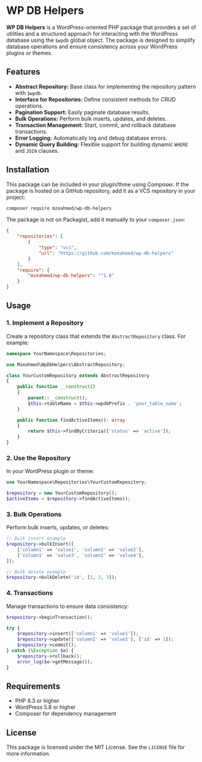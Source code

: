 # WP DB Helpers

**WP DB Helpers** is a WordPress-oriented PHP package that provides a set of utilities and a structured approach for interacting with the WordPress database using the `$wpdb` global object. The package is designed to simplify database operations and ensure consistency across your WordPress plugins or themes.

## Features

- **Abstract Repository:** Base class for implementing the repository pattern with `$wpdb`.
- **Interface for Repositories:** Define consistent methods for CRUD operations.
- **Pagination Support:** Easily paginate database results.
- **Bulk Operations:** Perform bulk inserts, updates, and deletes.
- **Transaction Management:** Start, commit, and rollback database transactions.
- **Error Logging:** Automatically log and debug database errors.
- **Dynamic Query Building:** Flexible support for building dynamic `WHERE` and `JOIN` clauses.

## Installation

This package can be included in your plugin/thme using Composer. If the package is hosted on a GitHub repository, add it as a VCS repository in your project:

```bash
composer require mzeahmed/wp-db-helpers
```

The package is not on Packagist, add it manually to your `composer.json`:

```json
{
    "repositories": [
        {
            "type": "vcs",
            "url": "https://github.com/mzeahmed/wp-db-helpers"
        }
    ],
    "require": {
        "mzeahmed/wp-db-helpers": "^1.0"
    }
}
```

## Usage

### 1. Implement a Repository

Create a repository class that extends the `AbstractRepository` class. For example:

```php
namespace YourNamespace\Repositories;

use Mzeahmed\WpDbHelpers\AbstractRepository;

class YourCustomRepository extends AbstractRepository
{
    public function __construct()
    {
        parent::__construct();
        $this->tableName = $this->wpdbPrefix . 'your_table_name';
    }

    public function findActiveItems(): array
    {
        return $this->findByCriteria(['status' => 'active']);
    }
}
```

### 2. Use the Repository

In your WordPress plugin or theme:

```php
use YourNamespace\Repositories\YourCustomRepository;

$repository = new YourCustomRepository();
$activeItems = $repository->findActiveItems();
```

### 3. Bulk Operations

Perform bulk inserts, updates, or deletes:

```php
// Bulk insert example
$repository->bulkInsert([
    ['column1' => 'value1', 'column2' => 'value2'],
    ['column1' => 'value3', 'column2' => 'value4'],
]);

// Bulk delete example
$repository->bulkDelete('id', [1, 2, 3]);
```

### 4. Transactions

Manage transactions to ensure data consistency:

```php
$repository->beginTransaction();

try {
    $repository->insert(['column1' => 'value1']);
    $repository->update(['column2' => 'value2'], ['id' => 1]);
    $repository->commit();
} catch (\Exception $e) {
    $repository->rollback();
    error_log($e->getMessage());
}
```

## Requirements

- PHP 8.3 or higher
- WordPress 5.8 or higher
- Composer for dependency management

## License

This package is licensed under the MIT License. See the `LICENSE` file for more information.
